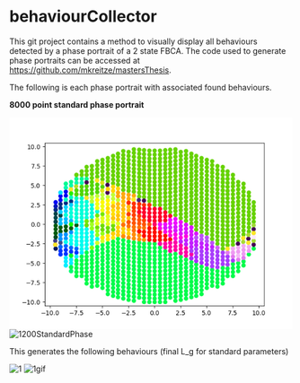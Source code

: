 # behaviourCollector
This git project contains a method to visually display all behaviours detected by a phase portrait of a 2 state FBCA. The code used to generate phase portraits can be accessed at https://github.com/mkreitze/mastersThesis.

The following is each phase portrait with associated found behaviours.

**8000 point standard phase portrait**

<img src="1200PhasePortDeci.png"
     alt="Markdown Monster icon"
     style="float: left; margin-right: 10px;" />
![1200StandardPhase](https://github.com/mkreitze/behaviourCollector/tree/master/1200PhasePortDeci.png)

This generates the following behaviours (final L_g for standard parameters)

![1](https://github.com/mkreitze/behaviourCollector/tree/master/1200PhasePortDecibRfile/behaviour1Gen19.png)
![1gif](https://github.com/mkreitze/behaviourCollector/tree/master/1200PhasePortDecibRfile/1.gif)
